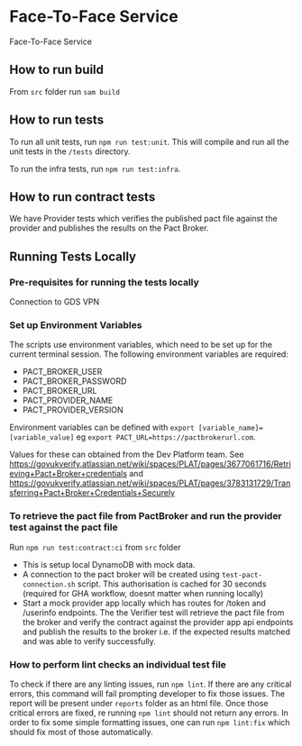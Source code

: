 # Face-To-Face Service

Face-To-Face Service

## How to run build

From `src` folder run `sam build` 

## How to run tests

To run all unit tests, run `npm run test:unit`. This will compile and run all the unit tests in the `/tests` directory.

To run the infra tests, run `npm run test:infra`.

## How to run contract tests

We have Provider tests which verifies the published pact file against the provider and publishes the results on the Pact Broker.
## Running Tests Locally
### Pre-requisites for running the tests locally

Connection to GDS VPN

### Set up Environment Variables
The scripts use environment variables, which need to be set up for the current terminal session.
The following environment variables are required:
- PACT_BROKER_USER
- PACT_BROKER_PASSWORD
- PACT_BROKER_URL
- PACT_PROVIDER_NAME
- PACT_PROVIDER_VERSION

Environment variables can be defined with `export [variable_name]=[variable_value]` eg `export PACT_URL=https://pactbrokerurl.com`.

Values for these can obtained from the Dev Platform team. See https://govukverify.atlassian.net/wiki/spaces/PLAT/pages/3677061716/Retrieving+Pact+Broker+credentials and https://govukverify.atlassian.net/wiki/spaces/PLAT/pages/3783131729/Transferring+Pact+Broker+Credentials+Securely

### To retrieve the pact file from PactBroker and run the provider test against the pact file
Run `npm run test:contract:ci` from `src` folder<br>

- This is setup local DynamoDB with mock data.
- A connection to the pact broker will be created using `test-pact-connection.sh` script. This authorisation is cached for 30 seconds (required for GHA workflow, doesnt matter when running locally)
- Start a mock provider app locally which has routes for /token and /userinfo endpoints.
The the Verifier test will retrieve the pact file from the broker and verify the contract against the provider app api endpoints and publish the results to the broker i.e. if the expected results matched and was able to verify successfully.

### How to perform lint checks an individual test file

To check if there are any linting issues, run `npm lint`. If there are any critical errors, this command 
will fail prompting developer to fix those issues. The report will be present under `reports` folder as an
html file. Once those critical errors are fixed, re running `npm lint` should not return any errors.
In order to fix some simple formatting issues, one can run `npm lint:fix` which should fix most of those automatically.
